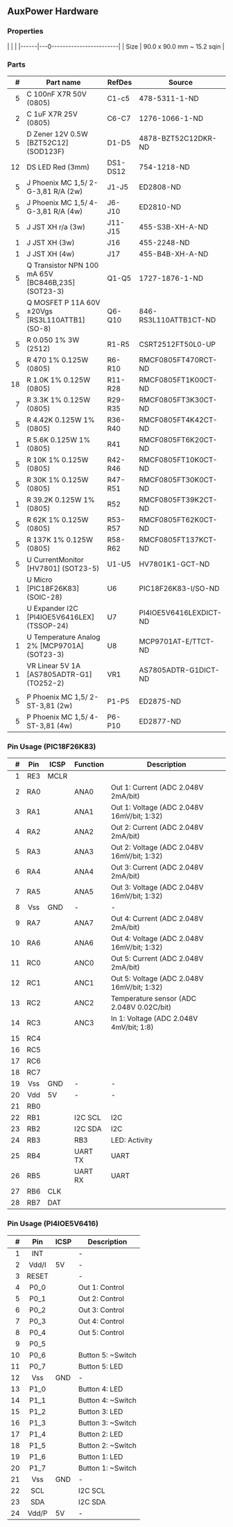 ## AuxPower Hardware


### Properties

|      |                            |
|------|---0------------------------|
| Size | 90.0 x 90.0 mm ~ 15.2 sqin |


### Parts

|  # | Part name                                          | RefDes   | Source                                                      |
|---:|----------------------------------------------------|----------|-------------------------------------------------------------|
|  5 | C 100nF X7R 50V (0805)                             | C1-c5    | 478-5311-1-ND                                               |
|  2 | C 1uF X7R 25V (0805)                               | C6-C7    | 1276-1066-1-ND                                              |
|  5 | D Zener 12V 0.5W [BZT52C12] (SOD123F)              | D1-D5    | 4878-BZT52C12DKR-ND                                         |
| 12 | DS LED Red (3mm)                                   | DS1-DS12 | 754-1218-ND                                                 |
|  5 | J Phoenix MC 1,5/ 2-G-3,81 R/A (2w)                | J1-J5    | ED2808-ND                                                   |
|  5 | J Phoenix MC 1,5/ 4-G-3,81 R/A (4w)                | J6-J10   | ED2810-ND                                                   |
|  5 | J JST XH r/a (3w)                                  | J11-J15  | 455-S3B-XH-A-ND                                             |
|  1 | J JST XH (3w)                                      | J16      | 455-2248-ND                                                 |
|  1 | J JST XH (4w)                                      | J17      | 455-B4B-XH-A-ND                                             |
|  5 | Q Transistor NPN 100 mA 65V [BC846B,235] (SOT23-3) | Q1-Q5    | 1727-1876-1-ND                                              |
|  5 | Q MOSFET P 11A 60V ±20Vgs [RS3L110ATTB1] (SO-8)    | Q6-Q10   | 846-RS3L110ATTB1CT-ND                                       |
|  5 | R 0.050 1% 3W (2512)                               | R1-R5    | CSRT2512FT50L0-UP                                           |
|  5 | R 470 1% 0.125W (0805)                             | R6-R10   | RMCF0805FT470RCT-ND                                         |
| 18 | R 1.0K 1% 0.125W (0805)                            | R11-R28  | RMCF0805FT1K00CT-ND                                         |
|  7 | R 3.3K 1% 0.125W (0805)                            | R29-R35  | RMCF0805FT3K30CT-ND                                         |
|  5 | R 4.42K 0.125W 1% (0805)                           | R36-R40  | RMCF0805FT4K42CT-ND                                         |
|  1 | R 5.6K 0.125W 1% (0805)                            | R41      | RMCF0805FT6K20CT-ND                                         |
|  5 | R 10K 1% 0.125W (0805)                             | R42-R46  | RMCF0805FT10K0CT-ND                                         |
|  5 | R 30K 1% 0.125W (0805)                             | R47-R51  | RMCF0805FT30K0CT-ND                                         |
|  1 | R 39.2K 0.125W 1% (0805)                           | R52      | RMCF0805FT39K2CT-ND                                         |
|  5 | R 62K 1% 0.125W (0805)                             | R53-R57  | RMCF0805FT62K0CT-ND                                        |
|  5 | R 137K 1% 0.125W (0805)                            | R58-R62  | RMCF0805FT137KCT-ND                                         |
|  5 | U CurrentMonitor [HV7801] (SOT23-5)                | U1-U5    | HV7801K1-GCT-ND                                             |
|  1 | U Micro [PIC18F26K83] (SOIC-28)                    | U6       | PIC18F26K83-I/SO-ND                                         |
|  1 | U Expander I2C [PI4IOE5V6416LEX] (TSSOP-24)        | U7       | PI4IOE5V6416LEXDICT-ND                                      |
|  1 | U Temperature Analog 2% [MCP9701A] (SOT23-3)       | U8       | MCP9701AT-E/TTCT-ND                                         |
|  1 | VR Linear 5V 1A [AS7805ADTR-G1] (TO252-2)          | VR1      | AS7805ADTR-G1DICT-ND                                        |
|    |                                                    |          |                                                             |
|  5 | P Phoenix MC 1,5/ 2-ST-3,81 (2w)                   | P1-P5    | ED2875-ND                                                   |
|  5 | P Phoenix MC 1,5/ 4-ST-3,81 (4w)                   | P6-P10   | ED2877-ND                                                   |


### Pin Usage (PIC18F26K83)

|  # | Pin | ICSP | Function | Description                                |
|---:|:---:|------|----------|--------------------------------------------|
|  1 | RE3 | MCLR |          |                                            |
|  2 | RA0 |      | ANA0     | Out 1: Current (ADC 2.048V 2mA/bit)        |
|  3 | RA1 |      | ANA1     | Out 1: Voltage (ADC 2.048V 16mV/bit; 1:32) |
|  4 | RA2 |      | ANA2     | Out 2: Current (ADC 2.048V 2mA/bit)        |
|  5 | RA3 |      | ANA3     | Out 2: Voltage (ADC 2.048V 16mV/bit; 1:32) |
|  6 | RA4 |      | ANA4     | Out 3: Current (ADC 2.048V 2mA/bit)        |
|  7 | RA5 |      | ANA5     | Out 3: Voltage (ADC 2.048V 16mV/bit; 1:32) |
|  8 | Vss | GND  | -        | -                                          |
|  9 | RA7 |      | ANA7     | Out 4: Current (ADC 2.048V 2mA/bit)        |
| 10 | RA6 |      | ANA6     | Out 4: Voltage (ADC 2.048V 16mV/bit; 1:32) |
| 11 | RC0 |      | ANC0     | Out 5: Current (ADC 2.048V 2mA/bit)        |
| 12 | RC1 |      | ANC1     | Out 5: Voltage (ADC 2.048V 16mV/bit; 1:32) |
| 13 | RC2 |      | ANC2     | Temperature sensor (ADC 2.048V 0.02C/bit)  |
| 14 | RC3 |      | ANC3     | In 1: Voltage  (ADC 2.048V 4mV/bit; 1:8)   |
| 15 | RC4 |      |          |                                            |
| 16 | RC5 |      |          |                                            |
| 17 | RC6 |      |          |                                            |
| 18 | RC7 |      |          |                                            |
| 19 | Vss | GND  | -        | -                                          |
| 20 | Vdd | 5V   | -        | -                                          |
| 21 | RB0 |      |          |                                            |
| 22 | RB1 |      | I2C SCL  | I2C                                        |
| 23 | RB2 |      | I2C SDA  | I2C                                        |
| 24 | RB3 |      | RB3      | LED: Activity                              |
| 25 | RB4 |      | UART TX  | UART                                       |
| 26 | RB5 |      | UART RX  | UART                                       |
| 27 | RB6 | CLK  |          |                                            |
| 28 | RB7 | DAT  |          |                                            |


### Pin Usage (PI4IOE5V6416)

|  # | Pin   | ICSP | Description        |
|---:|:-----:|------|--------------------|
|  1 | INT   |      | -                  |
|  2 | Vdd/I | 5V   | -                  |
|  3 | RESET |      | -                  |
|  4 | P0_0  |      | Out 1: Control     |
|  5 | P0_1  |      | Out 2: Control     |
|  6 | P0_2  |      | Out 3: Control     |
|  7 | P0_3  |      | Out 4: Control     |
|  8 | P0_4  |      | Out 5: Control     |
|  9 | P0_5  |      |                    |
| 10 | P0_6  |      | Button 5: ~Switch  |
| 11 | P0_7  |      | Button 5: LED      |
| 12 | Vss   | GND  | -                  |
| 13 | P1_0  |      | Button 4: LED      |
| 14 | P1_1  |      | Button 4: ~Switch  |
| 15 | P1_2  |      | Button 3: LED      |
| 16 | P1_3  |      | Button 3: ~Switch  |
| 17 | P1_4  |      | Button 2: LED      |
| 18 | P1_5  |      | Button 2: ~Switch  |
| 19 | P1_6  |      | Button 1: LED      |
| 20 | P1_7  |      | Button 1: ~Switch  |
| 21 | Vss   | GND  | -                  |
| 22 | SCL   |      | I2C SCL            |
| 23 | SDA   |      | I2C SDA            |
| 24 | Vdd/P | 5V   | -                  |
